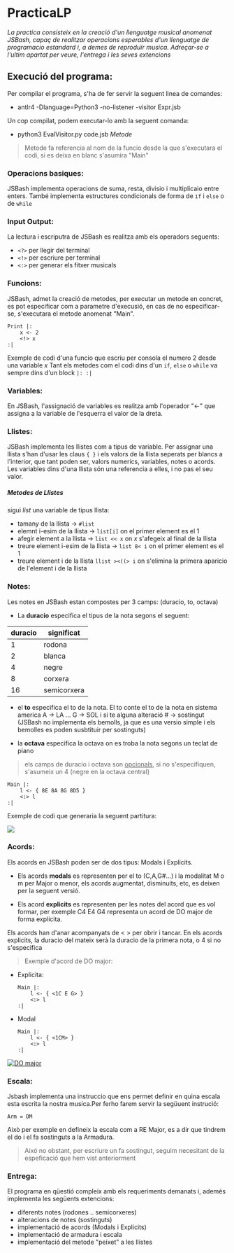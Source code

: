 # PracticaLP

*La practica consisteix en la creació d'un llenguatge musical anomenat JSBash, capaç de realitzar operacions esperables d'un llenguatge de programacio estandard i, a demes de reproduïr musica. Adreçar-se a l'ultim apartat per veure, l'entrega i les seves extencions*

## Execució del programa:
Per compilar el programa, s'ha de fer servir la seguent linea de comandes:
- antlr4 -Dlanguage=Python3 -no-listener -visitor Expr.jsb

Un cop compilat, podem executar-lo amb la seguent comanda:
- python3 EvalVisitor.py code.jsb _Metode_
>Metode fa referencia al nom de la funcio desde la que s'executara el codi, si es deixa en blanc s'asumira "Main"


### Operacions basiques:

JSBash implementa operacions de suma, resta, divisio i multiplicaio entre enters.
També implementa estructures condicionals de forma de `if` i `else` o de `while`

### Input Output:

La lectura i escriputra de JSBash es realitza amb els operadors seguents:
- `<?>` per llegir del terminal
- `<!>` per escriure per terminal
- `<:>` per generar els fitxer musicals


### Funcions:

JSBash, admet la creació de metodes, per executar un metode en concret, es pot especificar com a parametre d'execusió, en cas de no especificar-se, s'executara el metode anomenat "Main".

```
Print |:
    x <- 2
    <!> x
:|
```

Exemple de codi d'una funcio que escriu per consola el numero 2 desde una variable *x*
Tant els metodes com el codi dins d'un `if`, `else` o `while` va sempre dins d'un block `|: :|` 


### Variables:

En JSBash, l'assignació de variables es realitza amb l'operador "<-" que assigna a la variable de l'esquerra el valor de la dreta.


### Llistes:

JSBash implementa les llistes com a tipus de variable. Per assignar una llista s'han d'usar les claus `{ }` i els valors de la llista seperats per blancs a l'interior, que tant poden ser, valors numerics, variables, notes o acords. Les variables dins d'una llista són una referencia a elles, i no pas el seu valor.

##### Metodes de Llistes
sigui *list* una variable de tipus llista:
- tamany de la llista -> `#list`
- elemnt i-esim de la llista ->  `list[i]` on el primer element es el 1
- afegir element a la llista -> `list << x` on *x* s'afegeix al final de la llista
- treure element i-esim de la llista -> `list 8< i` on el primer element es el 1
- treure element i de la llista `llist ><((> i` on s'elimina la primera aparicio de l'element i de la llista


### Notes:

Les notes en JSBash estan compostes per 3 camps: (duracio, to, octava)

- La **duracio** especifica el tipus de la nota segons el seguent:

|  duracio  | significat  |
| ------------ | ------------ |
|  1 | rodona  |
| 2 |  blanca |
| 4 |  negre |
|  8 |  corxera |
| 16 | semicorxera



- el **to** especifica el to de la nota. El to conte el to de la nota en sistema america A -> LA ... G -> SOL i si te alguna alteració # -> sostingut (JSBash no implementa els bemolls, ja que es una versio simple i els bemolles es poden susbtituir per sostinguts)

- la **octava** especifica la octava on es troba la nota segons un teclat de piano

> els camps de duracio i octava son <ins>opcionals</ins>, si no s'especifiquen, s'asumeix un 4 (negre en la octava central)

```
Main |:
    l <- { 8E 8A 8G 8D5 }
    <:> l
:|
```

Exemple de codi que generaria la seguent partitura:

![](https://image.spreadshirtmedia.net/image-server/v1/mp/compositions/T993A1MPA2181PT1X42Y48D6094478FS7259Cx000000/views/1,width=200,height=200,appearanceId=1,backgroundColor=FFFFFF,noPt=true/pentagrama-con-las-notas-alfombrilla-de-raton.jpg)


### Acords:

Els acords en JSBash poden ser de dos tipus: Modals i Explicits.
- Els acords **modals** es representen per el to (C,A,G#...) i la modalitat M o m per Major o menor, els acords augmentat, disminuits, etc, es deixen per la seguent versió.

- Els acord **explicits** es representen per les notes del acord que es vol formar, per exemple C4 E4 G4 representa un acord de DO major de forma explicita.

Els acords han d'anar acompanyats de < > per obrir i tancar. En els acords explicits, la duracio del mateix serà la duracio de la primera nota, o 4 si no s'especifica


> Exemple d'acord de DO major:

- Explicita:
    ```
    Main |:
        l <- { <1C E G> }
        <:> l
    :|
    ```
- Modal 
    ```
    Main |:
        l <- { <1CM> }
        <:> l
    :|
    ```


[![DO major](https://jadebultitude.b-cdn.net/wp-content/uploads/2021/01/Screenshot-2021-01-31-at-20.44.41.jpg "DO major")](http://https://jadebultitude.b-cdn.net/wp-content/uploads/2021/01/Screenshot-2021-01-31-at-20.44.41.jpg "DO major")

### Escala:

Jsbash implementa una instruccio que ens permet definir en quina escala esta escrita la nostra musica.Per ferho farem servir la següuent instrució:
```
Arm = DM
```
Això per exemple en defineix la escala com a RE Major, es a dir que tindrem el do i el fa sostinguts a la Armadura.
>Aixó no obstant, per escriure un fa sostingut, seguim necesitant de la espeficació que hem vist anteriorment


### Entrega:
El programa en qüestió compleix amb els requeriments demanats i, ademés implementa les següents extencions:

- diferents notes (rodones .. semicorxeres)
- alteracions de notes (sostinguts)
- implementació de acords (Modals i Explicits)
- implementació de armadura i escala
- implementació del metode "peixet" a les llistes
